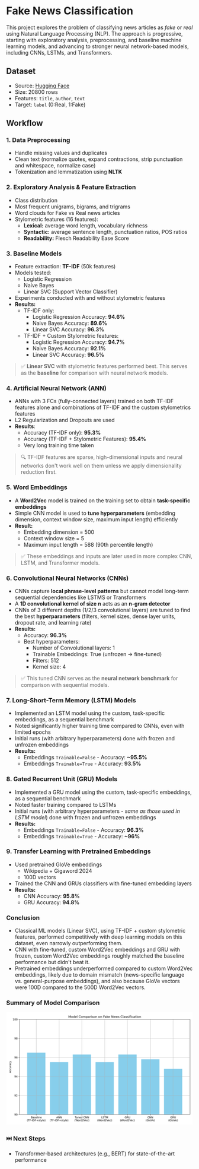 # Fake News Classification
This project explores the problem of classifying news articles as *fake* or *real* using Natural Language Processing (NLP). The approach is progressive, starting with exploratory analysis, preprocessing, and baseline machine learning models, and advancing to stronger neural network-based models, including CNNs, LSTMs, and Transformers.

## Dataset
* Source: [Hugging Face](https://huggingface.co/datasets/Reyansh4/Fake-News-Classification)
* Size: 20800 rows
* Features: `title`, `author`, `text`
* Target: `label` (0:Real, 1:Fake)

## Workflow
### 1. Data Preprocessing
* Handle missing values and duplicates
* Clean text (normalize quotes, expand contractions, strip punctuation and whitespace, normalize case)
* Tokenization and lemmatization using **NLTK**

### 2. Exploratory Analysis & Feature Extraction
* Class distribution
* Most frequent unigrams, bigrams, and trigrams
* Word clouds for Fake vs Real news articles
* Stylometric features (16 features):
    * **Lexical:** average word length, vocabulary richness
    * **Syntactic:** average sentence length, punctuation ratios, POS ratios
    * **Readability:** Flesch Readability Ease Score

### 3. Baseline Models
* Feature extraction: **TF-IDF** (50k features)
* Models tested:
    * Logistic Regression
    * Naive Bayes
    * Linear SVC (Support Vector Classifier)
* Experiments conducted with and without stylometric features
* **Results:** 
    * TF-IDF only:
        - Logistic Regression Accuracy: **94.6%**
        - Naive Bayes Accuracy: **89.6%**
        - Linear SVC Accuracy: **96.3%**
    * TF-IDF + Custom Stylometric features:
        - Logistic Regression Accuracy: **94.7%**
        - Naive Bayes Accuracy: **92.1%**
        - Linear SVC Accuracy: **96.5%**
> ✅ **Linear SVC** with stylometric features performed best. This serves as the **baseline** for comparison with neural network models.

### 4. Artificial Neural Network (ANN)
* ANNs with 3 FCs (fully-connected layers) trained on both TF-IDF features alone and combinations of TF-IDF and the custom stylometrics features
* L2 Regularization and Dropouts are used
* **Results**:
    * Accuracy (TF-IDF only): **95.3%**
    * Accuracy (TF-IDF + Stylometric Features): **95.4%**
    * Very long training time taken
> 🔍 TF-IDF features are sparse, high-dimensional inputs and neural networks don't work well on them unless we apply dimensionality reduction first.

### 5. Word Embeddings
* A **Word2Vec** model is trained on the training set to obtain **task-specific embeddings**
* Simple CNN model is used to **tune hyperparameters** (embedding dimension, context window size, maximum input length) efficiently
* **Result:** 
    * Embedding dimension = 500
    * Context window size = 5
    * Maximum input length = 588 (90th percentile length)
> ✅ These embeddings and inputs are later used in more complex CNN, LSTM, and Transformer models.

### 6. Convolutional Neural Networks (CNNs)
* CNNs capture **local phrase-level patterns** but cannot model long-term sequential dependencies like LSTMS or Transformers
* A **1D convolutional kernel of size n** acts as an **n-gram detector**
* CNNs of 3 different depths (1/2/3 convolutional layers) are tuned to find the best **hyperparameters** (filters, kernel sizes, dense layer units, dropout rate, and learning rate)
* **Results:**
    * Accuracy: **96.3%**
    * Best hyperparameters:
        - Number of Convolutional layers: 1
        - Trainable Embeddings: True (unfrozen -> fine-tuned)
        - Filters: 512
        - Kernel size: 4
> ✅ This tuned CNN serves as the **neural network benchmark** for comparison with sequential models.

### 7. Long-Short-Term Memory (LSTM) Models
* Implemented an LSTM model using the custom, task-specific embeddings, as a sequential benchmark
* Noted significantly higher training time compared to CNNs, even with limited epochs
* Initial runs (with arbitrary hyperparameters) done with frozen and unfrozen embeddings
* **Results:**
    * Embeddings `Trainable=False` - Accuracy: **~95.5%**
    * Embeddings `Trainable=True` - Accuracy: **93.5%**

### 8. Gated Recurrent Unit (GRU) Models
* Implemented a GRU model using the custom, task-specific embeddings, as a sequential benchmark
* Noted faster training compared to LSTMs
* Initial runs (with arbitrary hyperparameters - *same as those used in LSTM model*) done with frozen and unfrozen embeddings
* **Results:**
    * Embeddings `Trainable=False` - Accuracy: **96.3%**
    * Embeddings `Trainable=True` - Accuracy: **~96%**

### 9. Transfer Learning with Pretrained Embeddings
* Used pretrained GloVe embeddings
    * Wikipedia + Gigaword 2024
    * 100D vectors
* Trained the CNN and GRUs classifiers with fine-tuned embedding layers
* **Results:**
    * CNN Accuracy: **95.8%**
    * GRU Accuracy: **94.8%**

### Conclusion 
* Classical ML models (Linear SVC), using TF-IDF + custom stylometric features, performed competitively with deep learning models on this dataset, even narrowly outperforming them.
* CNN with fine-tuned, custom Word2Vec embeddings and GRU with frozen, custom Word2Vec embeddings roughly matched the baseline performance but didn't beat it.
* Pretrained embeddings underperformed compared to custom Word2Vec embeddings, likely due to domain mismatch (news-specific language vs. general-purpose embeddings), and also because GloVe vectors were 100D compared to the 500D Word2Vec vectors.

### Summary of Model Comparison
![Model Comparison](model_comparison.png)


### ⏭️ Next Steps
* Transformer-based architectures (e.g., BERT) for state-of-the-art performance